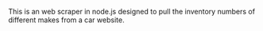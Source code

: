 This is an web scraper in node.js designed to pull the inventory numbers of different makes from a car website. 